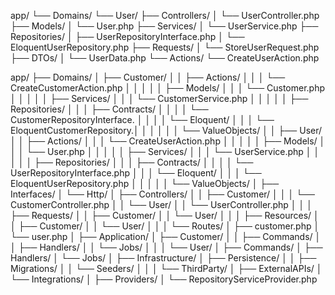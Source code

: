 app/
└── Domains/
    └── User/
        ├── Controllers/
        │   └── UserController.php
        ├── Models/
        │   └── User.php
        ├── Services/
        │   └── UserService.php
        ├── Repositories/
        │   ├── UserRepositoryInterface.php
        │   └── EloquentUserRepository.php
        ├── Requests/
        │   └── StoreUserRequest.php
        ├── DTOs/
        │   └── UserData.php
        └── Actions/
            └── CreateUserAction.php


app/
├── Domains/
│   ├── Customer/
│   │   ├── Actions/
│   │   │   └── CreateCustomerAction.php
│   │   │
│   │   ├── Models/
│   │   │   └── Customer.php
│   │   │
│   │   ├── Services/
│   │   │   └── CustomerService.php
│   │   │
│   │   ├── Repositories/
│   │   │   ├── Contracts/
│   │   │   │   └── CustomerRepositoryInterface.
│
│   │   │   └── Eloquent/
│   │   │       └── EloquentCustomerRepository.│
│   │   │
│   │   └── ValueObjects/
│
│   ├── User/
│   │   ├── Actions/
│   │   │   └── CreateUserAction.php
│   │   │
│   │   ├── Models/
│   │   │   └── User.php
│   │   │
│   │   ├── Services/
│   │   │   └── UserService.php
│   │   │
│   │   ├── Repositories/
│   │   │   ├── Contracts/
│   │   │   │   └── UserRepositoryInterface.php
│   │   │   └── Eloquent/
│   │   │       └── EloquentUserRepository.php
│   │   │
│   │   └── ValueObjects/
│
├── Interfaces/
│   └── Http/
│       ├── Controllers/
│       │   ├── Customer/
│       │   │   └── CustomerController.php
│       │   └── User/
│       │       └── UserController.php
│       │
│       ├── Requests/
│       │   ├── Customer/
│       │   └── User/
│       │
│       ├── Resources/
│       │   ├── Customer/
│       │   └── User/
│       │
│       └── Routes/
│           ├── customer.php
│           └── user.php
│
├── Application/
│   ├── Customer/
│   │   ├── Commands/
│   │   ├── Handlers/
│   │   └── Jobs/
│   │
│   └── User/
│       ├── Commands/
│       ├── Handlers/
│       └── Jobs/
│
├── Infrastructure/
│   ├── Persistence/
│   │   ├── Migrations/
│   │   └── Seeders/
│   │
│   └── ThirdParty/
│       ├── ExternalAPIs/
│       └── Integrations/
│
├── Providers/
│   └── RepositoryServiceProvider.php
